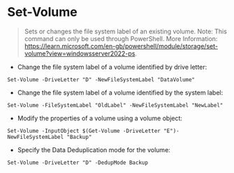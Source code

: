 # Set-Volume

> Sets or changes the file system label of an existing volume.
> Note: This command can only be used through PowerShell.
> More Information: <https://learn.microsoft.com/en-gb/powershell/module/storage/set-volume?view=windowsserver2022-ps>.

- Change the file system label of a volume identified by drive letter:

`Set-Volume -DriveLetter "D" -NewFileSystemLabel "DataVolume"`

- Change the file system label of a volume identified by the system label:

`Set-Volume -FileSystemLabel "OldLabel" -NewFileSystemLabel "NewLabel"` 

- Modify the properties of a volume using a volume object:

`Set-Volume -InputObject $(Get-Volume -DriveLetter "E")-NewFileSystemLabel "Backup"`

- Specify the Data Deduplication mode for the volume:

`Set-Volume -DriveLetter "D" -DedupMode Backup`



